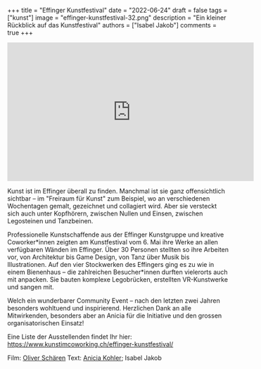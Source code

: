+++
title = "Effinger Kunstfestival"
date = "2022-06-24"
draft = false
tags = ["kunst"]
image = "effinger-kunstfestival-32.png"
description = "Ein kleiner Rückblick auf das Kunstfestival"
authors = ["Isabel Jakob"]
comments = true
+++
<iframe width="560" height="315" src="https://www.youtube.com/embed/mLQUtMsx7b0" title="YouTube video player" frameborder="0" allow="accelerometer; clipboard-write; encrypted-media; gyroscope; picture-in-picture" allowfullscreen></iframe>

Kunst ist im Effinger überall zu finden. Manchmal ist sie ganz offensichtlich sichtbar – im "Freiraum für Kunst" zum Beispiel, wo an verschiedenen Wochentagen gemalt, gezeichnet und collagiert wird. Aber sie versteckt sich auch unter Kopfhörern, zwischen Nullen und Einsen, zwischen Legosteinen und Tanzbeinen.

Professionelle Kunstschaffende aus der Effinger Kunstgruppe und kreative Coworker\*innen zeigten am Kunstfestival vom 6. Mai ihre Werke an allen verfügbaren Wänden im Effinger. Über 30 Personen stellten so ihre Arbeiten vor, von Architektur bis Game Design, von Tanz über Musik bis Illustrationen. Auf den vier Stockwerken des Effingers ging es zu wie in einem Bienenhaus – die zahlreichen Besucher\*innen durften vielerorts auch mit anpacken. Sie bauten komplexe Legobrücken, erstellten VR-Kunstwerke und sangen mit.

Welch ein wunderbarer Community Event – nach den letzten zwei Jahren besonders wohltuend und inspirierend. Herzlichen Dank an alle Mitwirkenden, besonders aber an Anicia für die Initiative und den grossen organisatorischen Einsatz!

Eine Liste der Ausstellenden findet Ihr hier: https://www.kunstimcoworking.ch/effinger-kunstfestival/

Film: [Oliver Schären](https://www.winnetwostudio.com/)
Text: [Anicia Kohler](https://www.aniciakohler.ch/); Isabel Jakob
